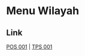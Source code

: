 # Menu Wilayah

## Link

[POS 001](https://github.com/gigit-pemilu/pemilu-2024-99-luar-negeri/tree/main/pilpres/hitung-suara/sub/99-luar-negeri/sub/60-kopenhagen-denmark/sub/01-kopenhagen-denmark/sub/0001-kopenhagen-denmark/sub/001-pos-001)
 | 
[TPS 001](https://github.com/gigit-pemilu/pemilu-2024-99-luar-negeri/tree/main/pilpres/hitung-suara/sub/99-luar-negeri/sub/60-kopenhagen-denmark/sub/01-kopenhagen-denmark/sub/0001-kopenhagen-denmark/sub/002-tps-001)

